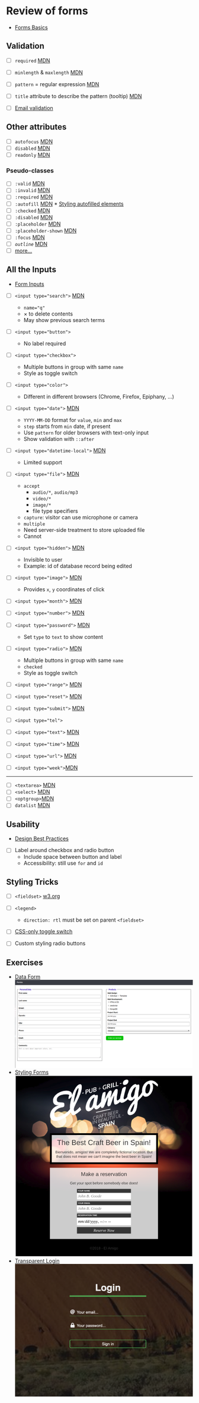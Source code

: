 # Review of forms

* [Forms Basics](Forms-Inputs.pdf)

## Validation
- [ ] `required` [MDN](https://developer.mozilla.org/en-US/docs/Web/HTML/Attributes/required)
- [ ] `minlength` & `maxlength` [MDN](https://developer.mozilla.org/en-US/docs/Web/HTML/Attributes/minlength)
- [ ] `pattern` = regular expression [MDN](https://developer.mozilla.org/en-US/docs/Web/HTML/Attributes/pattern)
- [ ] `title` attribute to describe the pattern (tooltip) [MDN](https://developer.mozilla.org/en-US/docs/Web/HTML/Global_attributes/title)

- [ ] [Email validation](https://en.wikipedia.org/wiki/Email_address#Syntax)

## Other attributes
- [ ] `autofocus` [MDN](https://developer.mozilla.org/en-US/docs/Web/HTML/Element/input)
- [ ] `disabled` [MDN](https://developer.mozilla.org/en-US/docs/Web/HTML/Attributes/disabled)
- [ ] `readonly` [MDN](https://developer.mozilla.org/en-US/docs/Web/HTML/Attributes/readonly)

### Pseudo-classes
- [ ] `:valid` [MDN](https://developer.mozilla.org/en-US/docs/Web/CSS/:valid)
- [ ] `:invalid` [MDN](https://developer.mozilla.org/en-US/docs/Web/CSS/:invalid)
- [ ] `:required` [MDN](https://developer.mozilla.org/en-US/docs/Web/CSS/:required)
- [ ] `:autofill` [MDN](https://developer.mozilla.org/en-US/docs/Web/CSS/:autofill)
   * [Styling autofilled elements](https://css-tricks.com/snippets/css/change-autocomplete-styles-webkit-browsers/)
- [ ] `:checked` [MDN](https://developer.mozilla.org/en-US/docs/Web/CSS/:checked)
- [ ] `:disabled` [MDN](https://developer.mozilla.org/en-US/docs/Web/CSS/:disabled)
- [ ] `:placeholder` [MDN](https://developer.mozilla.org/en-US/docs/Web/CSS/::placeholder)
- [ ] `:placeholder-shown` [MDN](https://developer.mozilla.org/en-US/docs/Web/CSS/:placeholder-shown)
- [ ] `:focus` [MDN](https://developer.mozilla.org/en-US/docs/Web/CSS/:focus)
- [ ] *`outline`* [MDN](https://developer.mozilla.org/en-US/docs/Web/CSS/outline)
- [ ] [more...](https://developer.mozilla.org/en-US/docs/Web/CSS/Pseudo-classes#the_input_pseudo-classes)

## All the Inputs
* [Form Inputs](Forms.pdf)

- [ ] `<input type="search">` [MDN](https://developer.mozilla.org/en-US/docs/Web/HTML/Element/input/search)
   * `name="q"`
   * × to delete contents
   * May show previous search terms

- [ ] `<input type="button">`
   * No label required
- [ ] `<input type="checkbox">`
   * Multiple buttons in group with same `name`
   * Style as toggle switch
- [ ] `<input type="color">`
   * Different in different browsers (Chrome, Firefox, Epiphany, ...)

- [ ] `<input type="date">` [MDN](https://developer.mozilla.org/en-US/docs/Web/HTML/Element/input/date)
   * `YYYY-MM-DD` format for `value`, `min` and `max`
   * `step` starts from `min` date, if present
   * Use `pattern` for older browsers with text-only input
   * Show validation with `::after`

- [ ] `<input type="datetime-local">` [MDN](https://developer.mozilla.org/en-US/docs/Web/HTML/Element/input/datetime-local)
   * Limited support

- [ ] `<input type="file">` [MDN](https://developer.mozilla.org/en-US/docs/Web/HTML/Element/input/file)
   * `accept`
     * `audio/*`, `audio/mp3`
     * `video/*`
     * `image/*`
     * file type specifiers
   * `capture`: visitor can use microphone or camera
   * `multiple`
   * Need server-side treatment to store uploaded file
   * Cannot

- [ ] `<input type="hidden">` [MDN](https://developer.mozilla.org/en-US/docs/Web/HTML/Element/input/hidden)
   * Invisible to user
   * Example: id of database record being edited

- [ ] `<input type="image">` [MDN](https://developer.mozilla.org/en-US/docs/Web/HTML/Element/input/image)
   * Provides `x`, `y` coordinates of click
- [ ] `<input type="month">` [MDN](https://developer.mozilla.org/en-US/docs/Web/HTML/Element/input/month)
- [ ] `<input type="number">` [MDN](https://developer.mozilla.org/en-US/docs/Web/HTML/Element/input/number)
- [ ] `<input type="password">` [MDN](https://developer.mozilla.org/en-US/docs/Web/HTML/Element/input/password)
   * Set `type` to `text` to show content
- [ ] `<input type="radio">` [MDN](https://developer.mozilla.org/en-US/docs/Web/HTML/Element/input/radio)
   * Multiple buttons in group with same `name`
   * `checked`
   * Style as toggle switch
- [ ] `<input type="range">` [MDN](https://developer.mozilla.org/en-US/docs/Web/HTML/Element/input/range)
- [ ] `<input type="reset">` [MDN](https://developer.mozilla.org/en-US/docs/Web/HTML/Element/input/reset)
- [ ] `<input type="submit">` [MDN](https://developer.mozilla.org/en-US/docs/Web/HTML/Element/input/submit)
- [ ] `<input type="tel">`
- [ ] `<input type="text">` [MDN](https://developer.mozilla.org/en-US/docs/Web/HTML/Element/input/text)
- [ ] `<input type="time">` [MDN](https://developer.mozilla.org/en-US/docs/Web/HTML/Element/input/time)
- [ ] `<input type="url">` [MDN](https://developer.mozilla.org/en-US/docs/Web/HTML/Element/input/url)
- [ ] `<input type="week">`[MDN](https://developer.mozilla.org/en-US/docs/Web/HTML/Element/input/week)
---
- [ ] `<textarea>` [MDN](https://developer.mozilla.org/en-US/docs/Web/HTML/Element/textarea)
- [ ] `<select>` [MDN](https://developer.mozilla.org/en-US/docs/Web/HTML/Element/select)
- [ ] `<optgroup>`[MDN](https://developer.mozilla.org/en-US/docs/Web/HTML/Element/optgroup)
- [ ] `datalist` [MDN](https://developer.mozilla.org/en-US/docs/Web/HTML/Element/datalist)

## Usability

* [Design Best Practices](FormDesign_BestPractices.pdf)

- [ ] Label around checkbox and radio button
   * Include space between button and label
   * Accessibility: still use `for` and `id`


## Styling Tricks

- [ ] `<fieldset>` [w3.org](https://www.w3.org/TR/2016/REC-html51-20161101/rendering.html#the-fieldset-and-legend-elements)
- [ ] `<legend>`
   *  `direction: rtl` must be set on parent `<fieldset>`

- [ ] [CSS-only toggle switch](https://dev.to/dcodeyt/creating-a-css-only-toggle-switch-5cg3)

- [ ] Custom styling radio buttons

## Exercises

* [Data Form](https://classroom.github.com/a/eT2DKHK2)
  ![Data Form](data_img/data_form.png)
* [Styling Forms](https://classroom.github.com/a/Rg7m6gzH)
  ![Styling Forms](data_img/styling_forms.png)
* [Transparent Login](https://classroom.github.com/a/DmimjUc5)
  ![Transparent Login](data_img/transparent_login.png)
